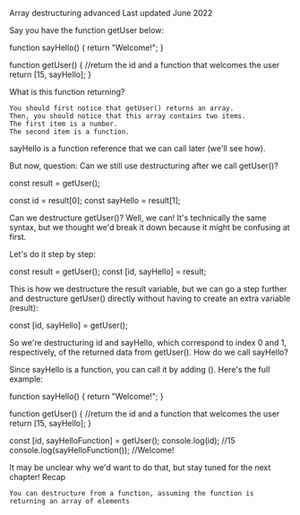 Array destructuring advanced
Last updated June 2022

Say you have the function getUser below:

function sayHello() {
    return "Welcome!";
}

function getUser() {
    //return the id and a function that welcomes the user
    return [15, sayHello];
}

What is this function returning?

    You should first notice that getUser() returns an array.
    Then, you should notice that this array contains two items.
    The first item is a number.
    The second item is a function.

sayHello is a function reference that we can call later (we'll see how).

But now, question: Can we still use destructuring after we call getUser()?

const result = getUser();

const id = result[0];
const sayHello = result[1];

Can we destructure getUser()?
Well, we can! It's technically the same syntax, but we thought we'd break it down because it might be confusing at first.

Let's do it step by step:

const result = getUser();
const [id, sayHello] = result;

This is how we destructure the result variable, but we can go a step further and destructure getUser() directly without having to create an extra variable (result):

const [id, sayHello] = getUser();

So we're destructuring id and sayHello, which correspond to index 0 and 1, respectively, of the returned data from getUser().
How do we call sayHello?

Since sayHello is a function, you can call it by adding (). Here's the full example:

function sayHello() {
    return "Welcome!";
}

function getUser() {
    //return the id and a function that welcomes the user
    return [15, sayHello];
}

const [id, sayHelloFunction] = getUser();
console.log(id); //15
console.log(sayHelloFunction()); //Welcome!

It may be unclear why we'd want to do that, but stay tuned for the next chapter!
Recap

    You can destructure from a function, assuming the function is returning an array of elements

